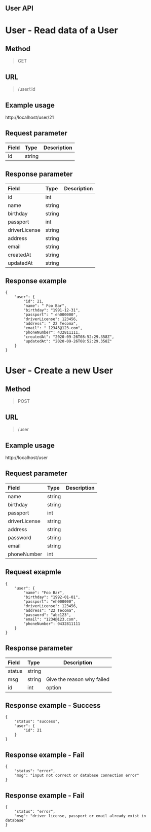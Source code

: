 User API
-----------

# User - Read data of a User

## Method
> GET

## URL
> /user/:id

## Example usage
http://localhost/user/21

## Request parameter
|Field|Type|Description|
|:--- |:---|---|
|id |string|

## Response parameter
|Field|Type|Description|
|:----- |:------|:----------------------------- |
|id | int |
|name | string | 
|birthday | string |
|passport|int|
|driverLicense|string
|address|string
|email|string
|createdAt|string
|updatedAt|string

## Response example
```
{
    "user": {
        "id": 21,
        "name": " Foo Bar",
        "birthday": "1991-12-31",
        "passport": " eh000000",
        "driverLicense": 123456,
        "address": " 22 Tecoma",
        "email": " 12345@123.com",
        "phoneNumber": 432811111,
        "createdAt": "2020-09-26T08:52:29.358Z",
        "updatedAt": "2020-09-26T08:52:29.358Z"
    }
}
```

# User - Create a new User

## Method
> POST

## URL
> /user

## Example usage
http://localhost/user

## Request parameter
|Field|Type|Description|
|:----- |:------|:----------------------------- |
|name | string | 
|birthday | string |
|passport|int|
|driverLicense|string
|address|string
|password|string
|email|string
|phoneNumber|int

## Request exapmle
```
{
    "user": {
        "name": "Foo Bar",
        "birthday": "1992-01-01",
        "passport": "eh000000",
        "driverLicense": 123456,
        "address": "22 Tecoma",
        "password": "abc123",
        "email": "1234@123.com",
        "phoneNumber": 0432811111
    }
}
```

## Response parameter
|Field|Type|Description|
|:--- |:---|---|
|status |string|
|msg|string|Give the reason why failed
|id |int|option

## Response example - Success
```
{
    "status": "success",
    "user": {
        "id": 21
    }
}
```

## Response example - Fail
```
{
    "status": "error",
    "msg": "input not correct or database connection error"
}
```

## Response example - Fail
```
{
    "status": "error",
    "msg": "driver license, passport or email already exist in database"
}
```